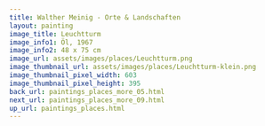 ```yaml
---
title: Walther Meinig - Orte & Landschaften
layout: painting
image_title: Leuchtturm
image_info1: Öl, 1967
image_info2: 48 x 75 cm
image_url: assets/images/places/Leuchtturm.png
image_thumbnail_url: assets/images/places/Leuchtturm-klein.png
image_thumbnail_pixel_width: 603
image_thumbnail_pixel_height: 395
back_url: paintings_places_more_05.html
next_url: paintings_places_more_09.html
up_url: paintings_places.html
---
```


